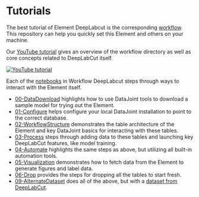 # Tutorials

The best tutorial of Element DeepLabcut is the corresponding [workflow](https://github.com/datajoint/workflow-deeplabcut). This repository can help you quickly set this Element and others on your machine.

Our [YouTube tutorial](https://www.youtube.com/watch?v=8FDjTuQ52gQ) gives an overview of the workflow directory as well as core concepts related to DeepLabCut itself.

[![YouTube tutorial](https://img.youtube.com/vi/8FDjTuQ52gQ/0.jpg)](https://www.youtube.com/watch?v=8FDjTuQ52gQ)

Each of the [notebooks](https://github.com/datajoint/workflow-deeplabcut/tree/main/notebooks) in Workflow DeepLabcut steps through ways to interact with the Element itself.

- [00-DataDownload](https://github.com/datajoint/workflow-deeplabcut/blob/main/notebooks/00-DataDownload_Optional.ipynb) highlights how to use DataJoint tools to download a sample model for trying out the Element.
- [01-Configure](https://github.com/datajoint/workflow-deeplabcut/blob/main/notebooks/01-Configure.ipynb) helps configure your local DataJoint installation to point to the correct database.
- [02-WorkflowStructure](https://github.com/datajoint/workflow-deeplabcut/blob/main/notebooks/02-WorkflowStructure_Optional.ipynb) demonstrates the table architecture of the Element and key DataJoint basics for interacting with these tables.
- [03-Process](https://github.com/datajoint/workflow-deeplabcut/blob/main/notebooks/03-Process.ipynb) steps through adding data to these tables and launching key DeepLabCut features, like model training.
- [04-Automate](https://github.com/datajoint/workflow-deeplabcut/blob/main/notebooks/04-Automate_Optional.ipynb) highlights the same steps as above, but utilizing all built-in automation tools.
- [05-Visualization](https://github.com/datajoint/workflow-deeplabcut/blob/main/notebooks/05-Visualization_Optional.ipynb) demonstrates how to fetch data from the Element to generate figures and label data.
- [06-Drop](https://github.com/datajoint/workflow-deeplabcut/blob/main/notebooks/06-Drop_Optional.ipynb) provides the steps for dropping all the tables to start fresh.
- [09-AlternateDataset](https://github.com/datajoint/workflow-deeplabcut/blob/main/notebooks/09-AlternateDataset.ipynb) does all of the above, but with a [dataset from DeepLabCut](https://github.com/DeepLabCut/DeepLabCut/tree/master/examples/openfield-Pranav-2018-10-30).
